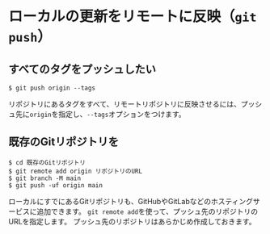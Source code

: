 # ローカルの更新をリモートに反映（``git push``）


## すべてのタグをプッシュしたい

```console
$ git push origin --tags
```

リポジトリにあるタグをすべて、リモートリポジトリに反映させるには、プッシュ先に``origin``を指定し、``--tags``オプションをつけます。

## 既存のGitリポジトリを

```console
$ cd 既存のGitリポジトリ
$ git remote add origin リポジトリのURL
$ git branch -M main
$ git push -uf origin main
```

ローカルにすでにあるGitリポジトリも、GitHubやGitLabなどのホスティングサービスに追加できます。
``git remote add``を使って、プッシュ先のリポジトリのURLを指定します。
プッシュ先のリポジトリはあらかじめ作成しておきます。
